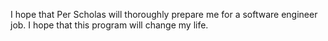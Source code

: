I hope that Per Scholas will thoroughly prepare me for a software engineer job.
I hope that this program will change my life.
